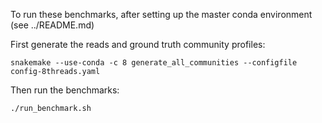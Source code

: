 To run these benchmarks, after setting up the master conda environment (see ../README.md)

First generate the reads and ground truth community profiles:
```
snakemake --use-conda -c 8 generate_all_communities --configfile config-8threads.yaml
```

Then run the benchmarks:
```
./run_benchmark.sh
```
